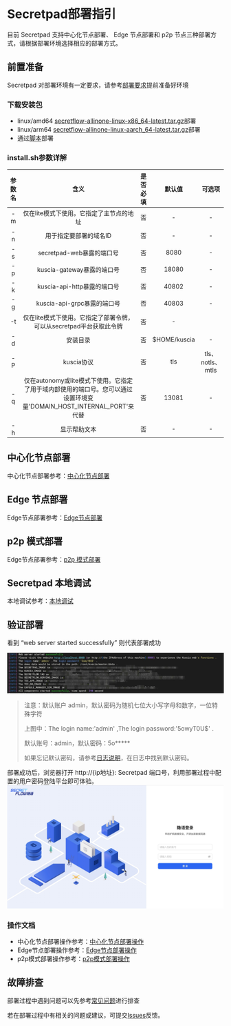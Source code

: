 # Secretpad部署指引

目前 Secretpad 支持中心化节点部署、 Edge 节点部署和 p2p 节点三种部署方式，请根据部署环境选择相应的部署方式。

## 前置准备

Secretpad 对部署环境有一定要求，请参考[部署要求](./request.md)提前准备好环境

### 下载安装包

- linux/amd64 [secretflow-allinone-linux-x86_64-latest.tar.gz](https://secretflow-public.oss-cn-hangzhou.aliyuncs.com/mvp-packages/secretflow-allinone-linux-x86_64-latest.tar.gz)部署
- linux/arm64 [secretflow-allinone-linux-aarch_64-latest.tar.gz](https://secretflow-public.oss-cn-hangzhou.aliyuncs.com/mvp-packages/secretflow-allinone-linux-aarch_64-latest.tar.gz)部署
- 通过[脚本](https://github.com/secretflow/secretpad/blob/main/scripts/install.sh)部署

### install.sh参数详解

| 参数名 |                                       含义                                       | 是否必填 |     默认值      |      可选项
|:---:|:------------------------------------------------------------------------------:|:----:|:------------:|:--------------:|
| -m  |                             仅在lite模式下使用。它指定了主节点的地址                             |  否   |      -       |       -        |
| -n  |                                  用于指定要部署的域名ID                                  |  否   |      -       |       -        |
| -s  |                              secretpad-web暴露的端口号                               |  否   |     8080     |       -        |
| -p  |                              kuscia-gateway暴露的端口号                              |  否   |    18080     |       -        |
| -k  |                             kuscia-api-http暴露的端口号                              |  否   |    40802     |       -        |
| -g  |                             kuscia-api-grpc暴露的端口号                              |  否   |    40803     |       -        |
| -t  |                    仅在lite模式下使用。它指定了部署令牌，可以从secretpad平台获取此令牌                    |  否   |      -       |
| -d  |                                      安装目录                                      |  否   | $HOME/kuscia |       -        |
| -P  |                                    kuscia协议                                    |  否   |     tls      | tls、notls、mtls |
| -q  | 仅在autonomy或lite模式下使用。它指定了用于域内部使用的端口号。您可以通过设置环境变量'DOMAIN_HOST_INTERNAL_PORT'来代替 |  否   |    13081     |       -        |
| -h  |                                     显示帮助文本                                     |  否   |      -       |       -        |

## 中心化节点部署

中心化节点部署参考：[中心化节点部署](./master.md)

## Edge 节点部署

Edge节点部署参考：[Edge节点部署](./edge.md)

## p2p 模式部署

Edge节点部署参考：[p2p 模式部署](./p2p.md)

## Secretpad 本地调试

本地调试参考：[本地调试](../development/ru_in_idea_cn.md)

## 验证部署

看到 “web server started successfully” 则代表部署成功

![install_success.jpg](../imgs/install_success.jpg)

> 注意：默认账户 admin，默认密码为随机七位大小写字母和数字，一位特殊字符
>
> 上图中：The login name:'admin' ,The login password:'5owyT0U$' .
>
> 默认账号：admin，默认密码：5o*****
>
> 如果忘记默认密码，请参考[日志说明](./log.md#secretpad默认密码查看)，在日志中找到默认密码。

部署成功后，浏览器打开 http://{ip地址}: Secretpad 端口号，利用部署过程中配置的用户密码登陆平台即可体验。
![secretpad_login.jpg](../imgs/secretpad_login.jpg)

### 操作文档

- 中心化节点部署操作参考：[中心化节点部署操作](../operation/master.md)
- Edge节点部署操作参考：[Edge节点部署操作](../operation/edge.md)
- p2p模式部署操作参考：[p2p模式部署操作](../operation/p2p.md)

## 故障排查

部署过程中遇到问题可以先参考[常见问题](../asked/qa.md)进行排查

若在部署过程中有相关的问题或建议，可提交[Issues](https://github.com/secretflow/secretpad/issues)反馈。